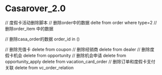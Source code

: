# Casarover_2.0

// 度假卡活动删除脚本
// 删除order中的数据
delte from order where type=2
// 删除order_item 中的数据

// 删除casa_order的数据
order_id in ()

// 删除充值卡
delete from coupon
// 删除经销商
delete from dealer
// 删除度假卡机会
delete from opportunity
// 删除机会申请
delete from opportunity_apply
delete from vacation_card_order
// 删除订单和度假卡支付关联
delete from vc_order_relation
